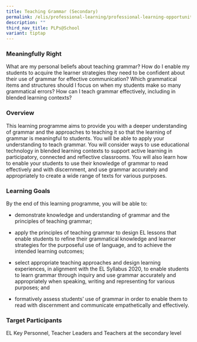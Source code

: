 ```yaml
---
title: Teaching Grammar (Secondary)
permalink: /elis/professional-learning/professional-learning-opportunities/secondary/teaching-grammar/
description: ""
third_nav_title: PLPs@School
variant: tiptap
---
```

<h3>Meaningfully Right</h3>
<p>What are my personal beliefs about teaching grammar? How do I enable my
students to acquire the learner strategies they need to be confident about
their use of grammar for effective communication? Which grammatical items
and structures should I focus on when my students make so many grammatical
errors? How can I teach grammar effectively, including in blended learning
contexts?</p>
<h3>Overview</h3>
<p>This learning programme aims to provide you with a deeper understanding
of grammar and the approaches to teaching it so that the learning of grammar
is meaningful to students. You will be able to apply your understanding
to teach grammar. You will consider ways to use educational technology
in blended learning contexts to support active learning in participatory,
connected and reflective classrooms. You will also learn how to enable
your students to use their knowledge of grammar to read effectively and
with discernment, and use grammar accurately and appropriately to create
a wide range of texts for various purposes.</p>
<h3>Learning Goals</h3>
<p>By the end of this learning programme, you will be able to:</p>
<ul data-tight="true" class="tight">
<li>
<p>demonstrate knowledge and understanding of grammar and the principles
of teaching grammar;</p>
</li>
<li>
<p>apply the principles of teaching grammar to design EL lessons that enable
students to refine their grammatical knowledge and learner strategies for
the purposeful use of language, and to achieve the intended learning outcomes;</p>
</li>
<li>
<p>select appropriate teaching approaches and design learning experiences,
in alignment with the EL Syllabus 2020, to enable students to learn grammar
through inquiry and use grammar accurately and appropriately when speaking,
writing and representing for various purposes; and</p>
</li>
<li>
<p>formatively assess students’ use of grammar in order to enable them to
read with discernment and communicate empathetically and effectively.</p>
</li>
</ul>
<h3>Target Participants</h3>
<p>EL Key Personnel, Teacher Leaders and Teachers at the secondary level</p>